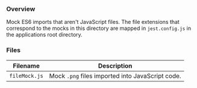 ### Overview

Mock ES6 imports that aren't JavaScript files.  The file extensions that correspond to the mocks in this directory are 
mapped in `jest.config.js` in the applications root directory.

### Files

| Filename                          | Description                                                                     |
|-----------------------------------|---------------------------------------------------------------------------------|
| `fileMock.js`                     | Mock `.png` files imported into JavaScript code.                                |        
